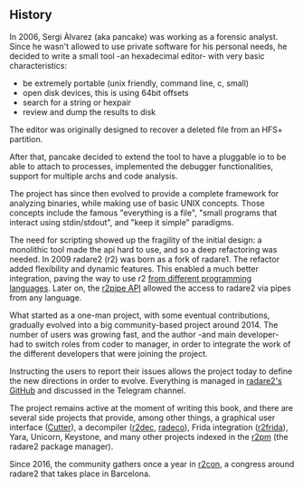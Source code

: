 ## History

In 2006, Sergi Àlvarez (aka pancake) was working as a forensic analyst. Since he wasn't allowed to use private software for his personal needs, he decided to write a small tool -an hexadecimal editor- with very basic characteristics:

* be extremely portable (unix friendly, command line, c, small)
* open disk devices, this is using 64bit offsets
* search for a string or hexpair
* review and dump the results to disk

The editor was originally designed to recover a deleted file from an HFS+ partition.

After that, pancake decided to extend the tool to have a pluggable io to be able to attach to processes, implemented the debugger functionalities, support for multiple archs and code analysis.

The project has since then evolved to provide a complete framework for analyzing binaries, while making use of basic UNIX concepts. Those concepts include the famous "everything is a file", "small programs that interact using stdin/stdout", and "keep it simple" paradigms.

The need for scripting showed up the fragility of the initial design: a monolithic tool made the api hard to use, and so a deep refactoring was needed. In 2009 radare2 (r2) was born as a fork of radare1. The refactor added flexibility and dynamic features. This enabled a much better integration, paving the way to use r2 [from different programming languages](https://github.com/radare/radare2-bindings). Later on, the [r2pipe API](https://github.com/radare/radare2-r2pipe) allowed the access to radare2 via pipes from any language.

What started as a one-man project, with some eventual contributions, gradually evolved into a big community-based project around 2014. The number of users was growing fast, and the author -and main developer- had to switch roles from coder to manager, in order to integrate the work of the different developers that were joining the project.

Instructing the users to report their issues allows the project today to define the new directions in order to evolve. Everything is managed in [radare2's GitHub](https://github.com/radare/radare2) and discussed in the Telegram channel.

The project remains active at the moment of writing this book, and there are several side projects that provide, among other things, a graphical user interface ([Cutter](https://github.com/radareorg/cutter)), a decompiler ([r2dec](https://github.com/wargio/r2dec-js), [radeco](https://github.com/radareorg/radeco)), Frida integration ([r2frida](https://github.com/nowsecure/r2frida)), Yara, Unicorn, Keystone, and many other projects indexed in the [r2pm](https://github.com/radare/radare2-pm) (the radare2 package manager).

Since 2016, the community gathers once a year in [r2con](https://www.radare.org/con/), a congress around radare2 that takes place in Barcelona.
